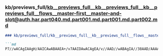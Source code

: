 ### kb/previews_full/kb__previews_full__kb__previews_full__kb__previews_full__flows__master-first__master-and-slot@auth.har.part040.md.part001.md.part001.md.part002.md

```md
### kb/previews_full/kb__previews_full__kb__previews_full__flows__master-first__master-and-slot@auth.har.part040.md.part001.md.part001.md (part 002)

```md
P7//wACAgIAAgH/AAICAwABAAEA+/v7AAIDAwACAgEA/v//AAD//wABAgIA//38AAD/AAAAAAAAAwECAAQCAwD///8AAQAAAAH/AAD+AP8AAQEBAAEBAQD+/v4AAQE
```

```

```
